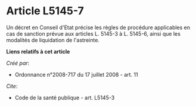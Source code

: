 # Article L5145-7

Un décret en Conseil d'Etat précise les règles de procédure applicables en cas de sanction prévue aux articles L. 5145-3 à L.
5145-6, ainsi que les modalités de liquidation de l'astreinte.

**Liens relatifs à cet article**

_Créé par_:

  - Ordonnance n°2008-717 du 17 juillet 2008 - art. 11

_Cite_:

  - Code de la santé publique - art. L5145-3
